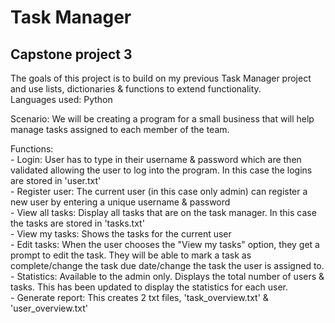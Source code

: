# Task Manager 

## Capstone project 3

The goals of this project is to build on my previous Task Manager project and use lists, dictionaries & functions to extend functionality.
<br>Languages used: Python <p>
Scenario: We will be creating a program for a small business that will help manage tasks assigned to each member of the team.
<p>
Functions:<br>
- Login: User has to type in their username & password which are then validated allowing the user to log into the program. In this case the logins are stored in 'user.txt'<br>
- Register user: The current user (in this case only admin) can register a new user by entering a unique username & password <br>
- View all tasks: Display all tasks that are on the task manager. In this case the tasks are stored in 'tasks.txt'<br>
- View my tasks: Shows the tasks for the current user<br>
- Edit tasks: When the user chooses the "View my tasks" option, they get a prompt to edit the task. They will be able to mark a task as complete/change the task due date/change the task the user is assigned to.<br>
- Statistics: Available to the admin only. Displays the total number of users & tasks. This has been updated to display the statistics for each user. <br>
- Generate report: This creates 2 txt files, 'task_overview.txt' & 'user_overview.txt'<br>

